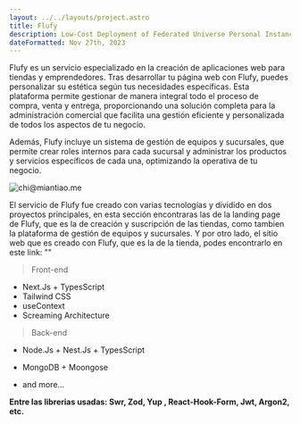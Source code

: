 ```yaml
---
layout: ../../layouts/project.astro
title: Flufy
description: Low-Cost Deployment of Federated Universe Personal Instances
dateFormatted: Nov 27th, 2023
---
```


Flufy es un servicio especializado en la creación de aplicaciones web para tiendas y emprendedores. Tras desarrollar tu página web con Flufy, puedes personalizar su estética según tus necesidades específicas. Esta plataforma permite gestionar de manera integral todo el proceso de compra, venta y entrega, proporcionando una solución completa para la administración comercial que facilita una gestión eficiente y personalizada de todos los aspectos de tu negocio.

Además, Flufy incluye un sistema de gestión de equipos y sucursales, que permite crear roles internos para cada sucursal y administrar los productos y servicios específicos de cada una, optimizando la operativa de tu negocio.

![chi@miantiao.me](https://static.miantiao.me/share/nNbzS2/miantiao.me_chi.jpg)

El servicio de Flufy fue creado con varias tecnologías y dividido en dos proyectos principales,
en esta sección encontraras las de la landing page de Flufy, que es la de creación y suscripción de las tiendas, como tambien la plataforma de gestión de equipos y sucursales.
Y por otro lado, el sitio web que es creado con Flufy, que es la de la tienda, podes encontrarlo en este link: ""

> Front-end

- Next.Js + TypesScript
- Tailwind CSS
- useContext
- Screaming Architecture

> Back-end

- Node.Js + Nest.Js + TypesScript
- MongoDB + Moongose

- and more...

**Entre las librerias usadas: Swr, Zod, Yup , React-Hook-Form, Jwt, Argon2, etc.**
